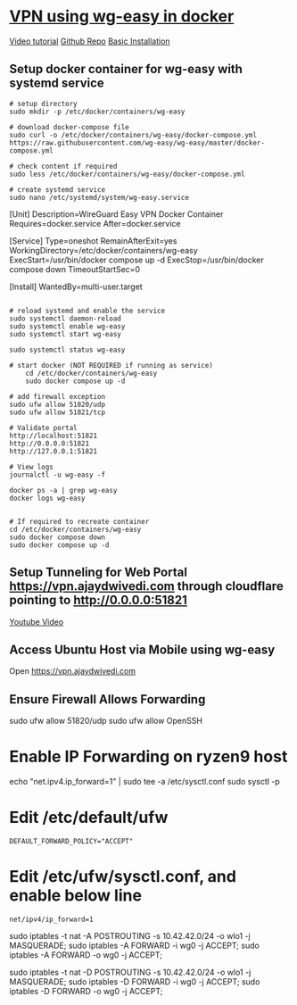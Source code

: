 # [VPN using wg-easy in docker](https://www.youtube.com/watch?v=RktXcwwaYr0)

[Video tutorial](https://www.youtube.com/watch?v=RktXcwwaYr0)
[Github Repo](https://github.com/wg-easy/wg-easy)
[Basic Installation](https://wg-easy.github.io/wg-easy/latest/examples/tutorials/basic-installation/)

## Setup docker container for wg-easy with systemd service
```
# setup directory
sudo mkdir -p /etc/docker/containers/wg-easy

# download docker-compose file
sudo curl -o /etc/docker/containers/wg-easy/docker-compose.yml https://raw.githubusercontent.com/wg-easy/wg-easy/master/docker-compose.yml

# check content if required
sudo less /etc/docker/containers/wg-easy/docker-compose.yml

# create systemd service
sudo nano /etc/systemd/system/wg-easy.service

```
[Unit]
Description=WireGuard Easy VPN Docker Container
Requires=docker.service
After=docker.service

[Service]
Type=oneshot
RemainAfterExit=yes
WorkingDirectory=/etc/docker/containers/wg-easy
ExecStart=/usr/bin/docker compose up -d
ExecStop=/usr/bin/docker compose down
TimeoutStartSec=0

[Install]
WantedBy=multi-user.target
```

# reload systemd and enable the service
sudo systemctl daemon-reload
sudo systemctl enable wg-easy
sudo systemctl start wg-easy

sudo systemctl status wg-easy

# start docker (NOT REQUIRED if running as service)
    cd /etc/docker/containers/wg-easy
    sudo docker compose up -d

# add firewall exception
sudo ufw allow 51820/udp
sudo ufw allow 51821/tcp

# Validate portal
http://localhost:51821
http://0.0.0.0:51821
http://127.0.0.1:51821

# View logs
journalctl -u wg-easy -f

docker ps -a | grep wg-easy
docker logs wg-easy


# If required to recreate container
cd /etc/docker/containers/wg-easy
sudo docker compose down
sudo docker compose up -d

```

## Setup Tunneling for Web Portal https://vpn.ajaydwivedi.com through cloudflare pointing to http://0.0.0.0:51821
[Youtube Video](https://www.youtube.com/watch?v=ey4u7OUAF3c)

## Access Ubuntu Host via Mobile using wg-easy

Open https://vpn.ajaydwivedi.com

##  Ensure Firewall Allows Forwarding
sudo ufw allow 51820/udp
sudo ufw allow OpenSSH

# Enable IP Forwarding on ryzen9 host
echo "net.ipv4.ip_forward=1" | sudo tee -a /etc/sysctl.conf
sudo sysctl -p

# Edit /etc/default/ufw
    DEFAULT_FORWARD_POLICY="ACCEPT"

# Edit /etc/ufw/sysctl.conf, and enable below line
    net/ipv4/ip_forward=1

sudo iptables -t nat -A POSTROUTING -s 10.42.42.0/24 -o wlo1 -j MASQUERADE;
sudo iptables -A FORWARD -i wg0 -j ACCEPT;
sudo iptables -A FORWARD -o wg0 -j ACCEPT;

sudo iptables -t nat -D POSTROUTING -s 10.42.42.0/24 -o wlo1 -j MASQUERADE;
sudo iptables -D FORWARD -i wg0 -j ACCEPT;
sudo iptables -D FORWARD -o wg0 -j ACCEPT;
